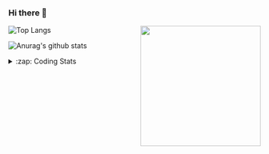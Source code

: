 ### Hi there 👋

<!--
**tao8687/tao8687** is a ✨ _special_ ✨ repository because its `README.md` (this file) appears on your GitHub profile.

Here are some ideas to get you started:

- 🔭 I’m currently working on ...
- 🌱 I’m currently learning ...
- 👯 I’m looking to collaborate on ...
- 🤔 I’m looking for help with ...
- 💬 Ask me about ...
- 📫 How to reach me: ...
- 😄 Pronouns: ...
- ⚡ Fun fact: ...
-->

<img align='right' src="https://media.giphy.com/media/M9gbBd9nbDrOTu1Mqx/giphy.gif" width="240">

  
![Top Langs](https://github-readme-stats.vercel.app/api/top-langs/?username=tao8687&layout=compact&title_color=23238E&text_color=A67D3D)

![Anurag's github stats](https://github-readme-stats.vercel.app/api?username=tao8687&show_icons=true&&text_color=A67D3D&title_color=23238E&show_icons=false&count_private=true&hide=stars)

<details>
  <summary>:zap: Coding Stats</summary>
  <br>
    
<!--START_SECTION:waka-->

```txt
From: 10 August 2024 - To: 17 August 2024

C++                7 hrs 18 mins   ███████████░░░░░░░░░░░░░░   43.75 %
Python             3 hrs 30 mins   █████▒░░░░░░░░░░░░░░░░░░░   21.00 %
Markdown           1 hr 59 mins    ███░░░░░░░░░░░░░░░░░░░░░░   11.97 %
Other              1 hr 55 mins    ███░░░░░░░░░░░░░░░░░░░░░░   11.50 %
CMake              1 hr 11 mins    █▓░░░░░░░░░░░░░░░░░░░░░░░   07.11 %
```

<!--END_SECTION:waka-->
</details>
